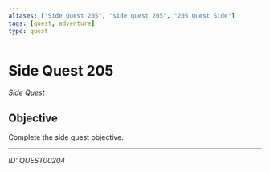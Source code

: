 ```yaml
---
aliases: ["Side Quest 205", "side quest 205", "205 Quest Side"]
tags: [quest, adventure]
type: quest
---
```


# Side Quest 205

*Side Quest*

## Objective
Complete the side quest objective.

---
*ID: QUEST00204*